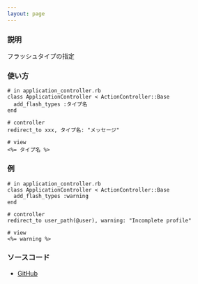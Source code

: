```yaml
---
layout: page
---
```

### 説明
フラッシュタイプの指定

### 使い方
    # in application_controller.rb
    class ApplicationController < ActionController::Base
      add_flash_types :タイプ名
    end

    # controller
    redirect_to xxx, タイプ名: "メッセージ"

    # view
    <%= タイプ名 %>

### 例
    # in application_controller.rb
    class ApplicationController < ActionController::Base
      add_flash_types :warning
    end

    # controller
    redirect_to user_path(@user), warning: "Incomplete profile"

    # view
    <%= warning %>

### ソースコード
* [GitHub](https://github.com/rails/rails/blob/1413ee991ccfc76b24f29eb03c9cff82e588e5d7/actionpack/lib/action_controller/metal/flash.rb#L31)